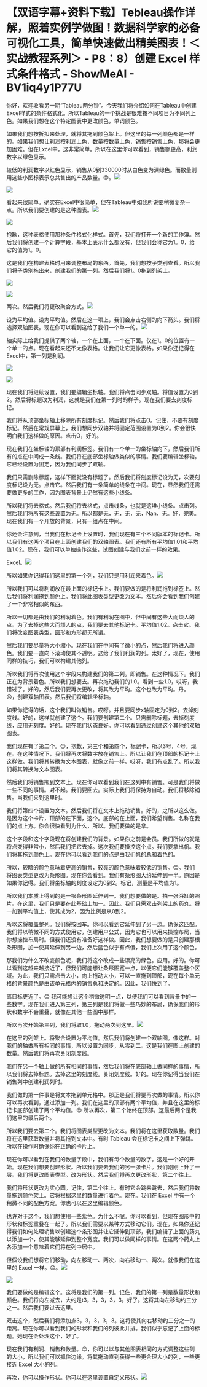 # 【双语字幕+资料下载】Tebleau操作详解，照着实例学做图！数据科学家的必备可视化工具，简单快速做出精美图表！＜实战教程系列＞ - P8：8）创建 Excel 样式条件格式 - ShowMeAI - BV1iq4y1P77U

你好，欢迎收看另一期“Tableau两分钟”。今天我们将介绍如何在Tableau中创建Excel样式的条件格式化。所以Tableau的一个挑战是很难按不同项目为不同列上色。如果我们想在这个特定图表中更改颜色，单词颜色。

如果我们想按折扣来处理，就将其拖到颜色架上。但这里的每一列颜色都是一样的。如果我们想让利润按利润上色，数量按数量上色，销售按销售上色，那将会更加困难。但在Excel中，这非常简单。所以在这里你可以看到，销售额更高，利润数字以绿色显示。

较低的利润数字以红色显示，销售从0到330000时从白色变为深绿色。而数量则用这些小图标表示总共售出的产品数量。😊。![](img/2b515da47cc02a21b2673bd9a50fc285_1.png)

![](img/2b515da47cc02a21b2673bd9a50fc285_2.png)

看起来很简单。确实在Excel中很简单，但在Tableau中如我所说要稍微复杂一点。所以我们要创建的是这种图表。![](img/2b515da47cc02a21b2673bd9a50fc285_4.png)

![](img/2b515da47cc02a21b2673bd9a50fc285_5.png)

抱歉，这种表格使用那种条件格式化样式。首先，我们将打开一个新的工作簿。然后我们将创建一个计算字段，基本上表示什么都没有，但我们会称它为1。0，给它的值为1。0。

这是我们在构建表格时用来调整布局的东西。首先，我们想按子类别查看。所以我们将子类别拖出来，创建我们的第一列。然后我们将1。0拖到列架上。

![](img/2b515da47cc02a21b2673bd9a50fc285_7.png)

![](img/2b515da47cc02a21b2673bd9a50fc285_8.png)

两次。然后我们将更改聚合方式。![](img/2b515da47cc02a21b2673bd9a50fc285_10.png)

设为平均值。设为平均值。然后在这一项上，我们会点击右侧的向下箭头。我们将选择双轴图表。现在你可以看到这给了我们一个单一的。![](img/2b515da47cc02a21b2673bd9a50fc285_12.png)

轴实际上给我们提供了两个轴，一个在上面，一个在下面。仅在1。0的位置有一个单一的点。现在看起来还不太像表格。让我们让它更像表格。如果你还记得在Excel中，第一列是利润。

![](img/2b515da47cc02a21b2673bd9a50fc285_14.png)

![](img/2b515da47cc02a21b2673bd9a50fc285_15.png)

现在我们将继续设置，我们要编辑坐标轴。我们将点击同步双轴。将值设置为0到2。然后将标题改为利润，这就是我们在第一列时的样子。现在我们要去刻度标记。

我们将从顶部坐标轴上移除所有刻度标记。然后我们将点击O。记住，不要有刻度标记。然后在常规屏幕上，我们想同步双轴并将固定范围设置为0到2。你会很快明白我们这样做的原因。点击O，好的。

现在我们在坐标轴的顶部有利润标签。我们有一个单一的坐标轴向下，然后我们所有的点在中间成一条线。我们将在底部坐标轴做类似的事情。我们要编辑坐标轴。它已经设置为固定，因为我们同步了双轴。

我们只需删除标题，这样下面就没有标题了。然后我们将刻度标记设为无，次要刻度标记设为无。点击它。然后我们有一条简单的线条在中间。现在，显然我们还需要做更多的工作，因为图表背景上仍然有这些小线条。

所以我们将去格式。然后我们将去格式，点击线条，也就是这堆小线条。点击列。然后我们将所有这些设置为无。所以都是无，无，无，无，Nan，无。好，完美。现在我们有一个开放的背景，只有一组点在中间。

你还会注意到，当我们在标记卡上设置时，我们现在有三个不同版本的标记卡。所以我们有这两个项目在上面创建我们的双轴图表。我们还有所有平均值1.01和平均值1.02。现在，我们可以单独操作这些，试图创建与我们之前一样的效果。

Excel。![](img/2b515da47cc02a21b2673bd9a50fc285_17.png)

所以如果你记得我们这里的第一个列，我们只是用利润来着色。![](img/2b515da47cc02a21b2673bd9a50fc285_19.png)

所以我们可以将利润放在最上面的标记卡上。我们要做的是将利润拖到标签上。然后我们将利润拖到颜色上。我们将此图表类型更改为文本。然后你会看到我们创建了一个非常相似的东西。

所以一切都是由我们的利润着色。我们有利润在图中，但中间有这些大而烦人的点。为了去掉这些大而烦人的点，我们要去其他标记卡。平均值1.02。点击它。我们将改变图表类型，圆形和方形都无所谓。

然后我们要尽量将大小缩小。现在我们在中间有了微小的点，然后我们将进入颜色。我们要一直向下滚动使其不透明。这给了我们利润的列。太好了，现在，使用同样的技巧，我们可以构建其他列。

所以我们将再次使用这个字段来构建我们的第二列。即销售。在这种情况下。我们正在为背景着色。所以我们想要去。再次拖动我们的1.0。看到一些1.0，哎呀，我错过了。好的，然后我们要再次更改，将其改为平均。这个也改为平均。丹。😔，创建双轴图表。然后我们将编辑坐标轴。

如果你记得的话，这个我们叫做销售。哎呀。并且要同步x轴固定为0到2。去掉刻度线。好的，这样就创建了这个。我们要创建第二个。只需删除标题，去掉刻度线，应用无刻度。好的。现在我们状态良好。你可以看到通过创建这个其他的双轴图表。

我们现在有了第二个。😊，抱歉，第三个和第四个，标记卡，所以3号，4号。现在。在这种情况下，我们将再次将数字放在销售上。所以让我们在顶部的标记卡上这样做。我们将其转换为文本图表，就像之前一样。哎呀，我们有点乱了。所以我们将其转换为文本图表。

然后我们将销售拖到文本上。现在你可以看到我们在这列中有销售。可是我们将做一些不同的事情。对不起。我们要回去。实际上我们将保持为自动。我们将移除销售。当我们来到这里时。

我们将第四个设置为文本。然后我们将在文本上拖动销售。好的，之所以这么做。是因为这个卡片，顶部的在下面，这个。底部的在上面，我们希望销售。名称在我们的点上方。你会很快看到为什么，所以。我们要做的是拿。

这个字段和这个字段现在将创建我们的背景。如果你之前是会员。我们所做的就是将点变得非常小，然后我们把它去掉。这次我们要操控这个点。我们要拿出帆。我们将其拖到颜色上。现在你可以看到我们的点是由我们帆的总和着色的。

所以，较暗的颜色意味着更高的销售，较亮的颜色意味着较低的销售。😊。我们将图表类型更改为条形图。现在你会看到。我们有条形图大约延伸到一半。原因是如果你记得。我们将坐标轴的刻度设定为0到2。标记，测量是平均值为1。

所以我们本质上得到的是一根条形图延伸到一。我们想要做的是。拍一张浴缸的照片。在这里，我们只是要在此基础上加一。因此。我们只需双击列架上的药丸。将一加到平均值上，使其成为2，因为比例是从0到2。

所以这将覆盖整列。我们将按回车。你可以看到它延伸到了另一边。确保这匹配。我们将以稍微不同的方式使用它，创建用户公式，因为它也可以用来操控布局，当你想操控布局时。但我们还没有准备好这样做。因此，我们想要做的是只创建那根条形图，加一使其延伸到另一边，然后蓝色似乎有点傻，我们上次用了这个颜色。

那我们为什么不改变颜色呢，我们将这个改成一些漂亮的绿色。应用。好的。你可以看到这越来越接近了，但我们可能想让条形图宽一点，以便它们能够覆盖整个区域。为此，我们只需点击大小，向上拖动大小，可以一直拖到顶部，现在每个单元格的背景颜色是由该单元格内的销售总和决定的。因此，我们快到了。

离目标更近了。😊 我可能想让这个稍微透明一点，以便我们可以看到背景中的一些数字。现在我们进入第三列，第三列是我们将做一些巧妙的布局，确保我们的形状和数字不会重叠，就像在其他一些图中那样。

所以再次开始第三列，我们将取1.0，拖动两次到这里。![](img/2b515da47cc02a21b2673bd9a50fc285_21.png)

在这里的列架上。将聚合设置为平均值。然后我们将创建一个双轴图。像这样。对我们的轴做所有相同的事情，所以设置为同步，从零到二。这是我们在图上创建的数量。然后我们将再次关闭刻度线。

我们在另一个轴上做的所有相同的事情，然后我们将在底部轴上做同样的事情，所以我们将去掉标题。去掉这里的刻度线。关闭刻度线。好的。现在你记得当我们在销售列中创建利润列时。

我们做的第一件事是将文本拖到单元格中。那正是我们将要再次做的事情。所以你可以再次看到，通过添加一列。我们在这里的顶部有两个平均值，并且在这里的标记卡底部创建了两个平均值。😊 所以再次，第二个始终在顶部。这最后两个是我们这里的最后两个。

所以我们要去第二个。我们将图表类型更改为文本。我们将在这里获取数量。我们将在这里获取数量并将其拖到文本中。有时 Tableau 会在标记卡之间上下弹跳。所以在操作时确保你在正确的卡片上。

现在你可以看到在我们的数量字段中，我们有每个数量的数字。这是一个好的开始。现在我们想要创建形状。所以我们要去我们的另一张卡片。我们刚刚上升了一层。我们将更改图表类型。改为形状。然后我们将再次更改形状，第二个往上。

我们将形状更改为实心圆。记住，第二个往上。有时它会跳来跳去，然后我们将数量拖到颜色架上。它将根据这里的数量进行着色。现在。我们在 Excel 中有一个稍微不同的配色方案。你也可以在这里编辑颜色。

也许对于这个，我们想使用一些紫色。为什么不呢。你可以看到，但现在图形中的形状和标签重叠在一起了。所以我们需要以某种方式移动它们。现在，如果你还记得我们如何处理销售以创建这个条形图并让它延伸到顶部，我们编辑了上面的药丸以添加一个，使其能够延伸到整个宽度。我们可以做同样的事情。在这两个药丸上各添加一个意味着它们将在列中居中。

但假设我们想将它们移动，向左移动一、两次，向右移动一、两次。就像我们在这里的 Excel 一样。😊。![](img/2b515da47cc02a21b2673bd9a50fc285_23.png)

![](img/2b515da47cc02a21b2673bd9a50fc285_24.png)

我们要做的是编辑这个。这将是我们的第一列。记住，我们的第一列是数量形状和颜色。我们将向左减去，大约是t3，3，3，3，3。好了。这将其向左移动约三分之一。然后我们要过去这里。

双击这个，然后我们将添加点3，3，3，3，3。这将使其向右移动约三分之一的距离。现在你可以看到我们的形状和我们的列彼此并排。我们似乎忘记了上面的标题。她现在会处理这个，好了。

现在我们有利润、销售和数量。😊，你可以以与其他图表相同的方式调整这些列的大小，所以我们可以抓住边缘。将其拖动直到获得一些更合理大小的列，一些更接近 Excel 大小的列。

再次，你可以操作形状。你可以在这里设置自定义形状。![](img/2b515da47cc02a21b2673bd9a50fc285_26.png)
